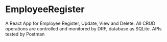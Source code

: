 # EmployeeRegister
A React App for Employee Register, Update, View and Delete. All CRUD operations are controlled and monitored by DRF, database as SQLite. APIs tested by Postman
